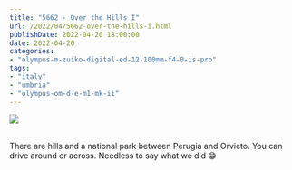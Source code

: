 ```yaml
---
title: "5662 - Over the Hills I"
url: /2022/04/5662-over-the-hills-i.html
publishDate: 2022-04-20 18:00:00
date: 2022-04-20
categories:
- "olympus-m-zuiko-digital-ed-12-100mm-f4-0-is-pro"
tags:
- "italy"
- "umbria"
- "olympus-om-d-e-m1-mk-ii"
---
```

<div class="container">
<div class="center"><a target="_blank" href="https://d25zfm9zpd7gm5.cloudfront.net/1200x1200/2019/20190905_102553_lr.jpg"><img class="webfeedsFeaturedVisual" src="https://d25zfm9zpd7gm5.cloudfront.net/0600x0600/2019/20190905_102553_lr.jpg" /></a></div>
</div>
<br />

There are hills and a national park between Perugia and
Orvieto. You can drive around or across. Needless to say
what we did :grin:
